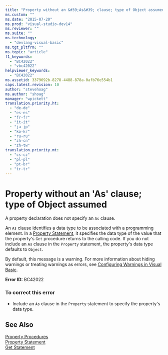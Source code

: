```yaml
---
title: "Property without an &#39;As&#39; clause; type of Object assumed | Microsoft Docs"
ms.custom: ""
ms.date: "2015-07-20"
ms.prod: "visual-studio-dev14"
ms.reviewer: ""
ms.suite: ""
ms.technology: 
  - "devlang-visual-basic"
ms.tgt_pltfrm: ""
ms.topic: "article"
f1_keywords: 
  - "BC42022"
  - "vbc42022"
helpviewer_keywords: 
  - "BC42022"
ms.assetid: 3379692b-8278-4488-878a-0afb76e554b1
caps.latest.revision: 10
author: "stevehoag"
ms.author: "shoag"
manager: "wpickett"
translation.priority.ht: 
  - "de-de"
  - "es-es"
  - "fr-fr"
  - "it-it"
  - "ja-jp"
  - "ko-kr"
  - "ru-ru"
  - "zh-cn"
  - "zh-tw"
translation.priority.mt: 
  - "cs-cz"
  - "pl-pl"
  - "pt-br"
  - "tr-tr"
---
```

# Property without an &#39;As&#39; clause; type of Object assumed
A property declaration does not specify an `As` clause.  
  
 An `As` clause identifies a data type to be associated with a programming element. In a [Property Statement](../../visual-basic/language-reference/statements/property-statement.md), it specifies the data type of the value that the property's `Get` procedure returns to the calling code. If you do not include an `As` clause in the `Property` statement, the property's data type defaults to `Object`.  
  
 By default, this message is a warning. For more information about hiding warnings or treating warnings as errors, see [Configuring Warnings in Visual Basic](/visual-studio/ide/configuring-warnings-in-visual-basic).  
  
 **Error ID:** BC42022  
  
### To correct this error  
  
-   Include an `As` clause in the `Property` statement to specify the property's data type.  
  
## See Also  
 [Property Procedures](../../visual-basic/language-reference/procedures/property-procedures.md)   
 [Property Statement](../../visual-basic/language-reference/statements/property-statement.md)   
 [Get Statement](../../visual-basic/language-reference/statements/get-statement.md)